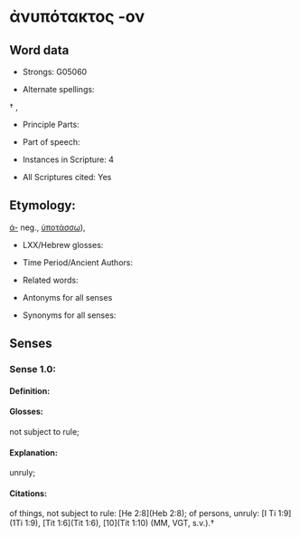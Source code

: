 # ἀνυπότακτος -ον

<!-- Status: S2=NeedsEdits -->
<!-- Lexica used for edits:   -->

## Word data

* Strongs: G05060

* Alternate spellings:

† , 

* Principle Parts: 


* Part of speech: 


* Instances in Scripture: 4

* All Scriptures cited: Yes

## Etymology: 

[ά-]() neg., [ὑποτάσσω]()),

* LXX/Hebrew glosses: 


* Time Period/Ancient Authors: 


* Related words: 

* Antonyms for all senses

* Synonyms for all senses: 


## Senses 


### Sense  1.0: 

#### Definition: 

#### Glosses: 

not subject to rule; 

#### Explanation: 

unruly; 

#### Citations: 

of things, not subject to rule: [He 2:8](Heb 2:8); of persons, unruly: [I Ti 1:9](1Ti 1:9), [Tit 1:6](Tit 1:6), [10](Tit 1:10) (MM, VGT, s.v.).†

